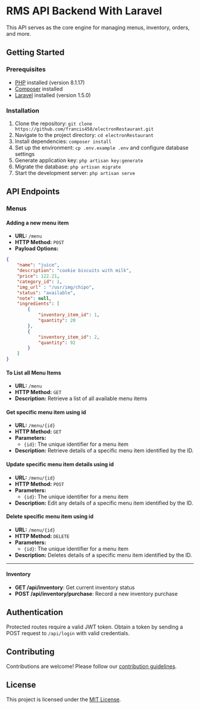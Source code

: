 # RMS API Backend With Laravel

This API serves as the core engine for managing menus, inventory, orders, and more.

## Getting Started

### Prerequisites

- [PHP](https://www.php.net/) installed (version 8.1.17)
- [Composer](https://getcomposer.org/) installed
- [Laravel](https://laravel.com/) installed (version 1.5.0)

### Installation

1. Clone the repository: `git clone https://github.com/francis450/electronRestaurant.git`
2. Navigate to the project directory: `cd electronRestaurant`
3. Install dependencies: `composer install`
4. Set up the environment: `cp .env.example .env` and configure database settings
5. Generate application key: `php artisan key:generate`
6. Migrate the database: `php artisan migrate`
7. Start the development server: `php artisan serve`

## API Endpoints

### Menus

#### Adding a new menu item

- **URL:** `/menu`
- **HTTP Method:** `POST`
- **Payload Options:**
```json
{
    "name": "juice",
    "description": "cookie biscuits with milk",
    "price": 122.21,
    "category_id": 1,
    "img_url" : "/usr/img/chipo",
    "status": "available",
    "note": null,
    "ingredients": [
        {
            "inventory_item_id": 1,
            "quantity": 20
        },
        {
            "inventory_item_id": 2,
            "quantity": 92
        }
    ]
}
```

#### To List all Menu Items

- **URL:** `/menu`
- **HTTP Method:** `GET`
- **Description:** Retrieve a list of all available menu items

#### Get specific menu item using id

- **URL:** `/menu/{id}`
- **HTTP Method:** `GET`
- **Parameters:**
  - `{id}`: The unique identifier for a menu item
- **Description:** Retrieve details of a specific menu item identified by the ID.

#### Update specific menu item details using id

- **URL:** `/menu/{id}`
- **HTTP Method:** `POST`
- **Parameters:**
  - `{id}`: The unique identifier for a menu item
- **Description:** Edit any details of a specific menu item identified by the ID.

#### Delete specific menu item using id

- **URL:** `/menu/{id}`
- **HTTP Method:** `DELETE`
- **Parameters:**
  - `{id}`: The unique identifier for a menu item
- **Description:** Deletes details of a specific menu item identified by the ID.

---

#### Inventory

- **GET /api/inventory**: Get current inventory status
- **POST /api/inventory/purchase**: Record a new inventory purchase

## Authentication

Protected routes require a valid JWT token. Obtain a token by sending a POST request to `/api/login` with valid credentials.

## Contributing

Contributions are welcome! Please follow our [contribution guidelines](CONTRIBUTING.md).

## License

This project is licensed under the [MIT License](LICENSE).
